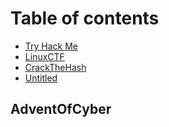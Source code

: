 # Table of contents

* [Try Hack Me](README.md)
* [LinuxCTF](linuxctf.md)
* [CrackTheHash](untitled.md)
* [Untitled](untitled-1.md)

## AdventOfCyber

